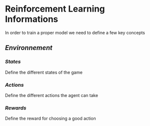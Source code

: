 # **Reinforcement Learning Informations**

In order to train a proper model we need to define a few key concepts

## ***Environnement***
### _States_
Define the different states of the game
### _Actions_
Define the different actions the agent can take
### _Rewards_
Define the reward for choosing a good action
